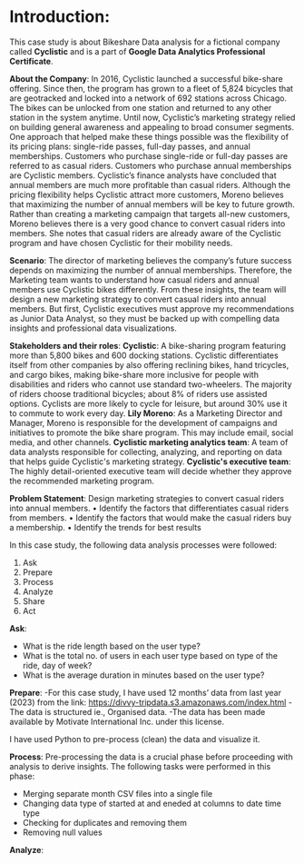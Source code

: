 # Introduction:
This case study is about Bikeshare Data analysis for a fictional company called **Cyclistic** and is a part of **Google Data Analytics Professional Certificate**.

**About the Company**:
In 2016, Cyclistic launched a successful bike-share offering. Since then, the program has grown to a fleet of 5,824 bicycles that are geotracked and locked into a network of 692 stations across Chicago. The bikes can be unlocked from one station and returned to any other station in the system anytime.
Until now, Cyclistic’s marketing strategy relied on building general awareness and appealing to broad consumer segments. One approach that helped make these things possible was the flexibility of its pricing plans: single-ride passes, full-day passes, and annual memberships. Customers who purchase single-ride or full-day passes are referred to as casual riders. Customers who purchase annual memberships are Cyclistic members. Cyclistic’s finance analysts have concluded that annual members are much more profitable than casual riders. Although the pricing flexibility helps Cyclistic attract more customers, Moreno believes that maximizing the number of annual members will be key to future growth. Rather than creating a marketing campaign that targets all-new customers, Moreno believes there is a very good chance to convert casual riders into members. She notes that casual riders are already aware of the Cyclistic program and have chosen Cyclistic for their mobility needs.

**Scenario**:
The director of marketing believes the company’s future success depends on maximizing the number of annual memberships. Therefore, the Marketing team wants to understand how casual riders and annual members use Cyclistic bikes differently. From these insights, the team will design a new marketing strategy to convert casual riders into annual members. But first, Cyclistic executives must approve my recommendations as Junior Data Analyst, so they must be backed up with compelling data insights and professional data visualizations.

**Stakeholders and their roles**:
**Cyclistic**: A bike-sharing program featuring more than 5,800 bikes and 600 docking stations. Cyclistic differentiates itself from other companies by also offering reclining bikes, hand tricycles, and cargo bikes, making bike-share more inclusive for people with disabilities and riders who cannot use standard two-wheelers. The majority of riders choose traditional bicycles; about 8% of riders use assisted options. Cyclists are more likely to cycle for leisure, but around 30% use it to commute to work every day.
**Lily Moreno**: As a Marketing Director and Manager, Moreno is responsible for the development of campaigns and initiatives to promote the bike share program. This may include email, social media, and other channels.
**Cyclistic marketing analytics team**: A team of data analysts responsible for collecting, analyzing, and reporting on data that helps guide Cyclistic's marketing strategy. 
**Cyclistic's executive team**: The highly detail-oriented executive team will decide whether they approve the recommended marketing program.

**Problem Statement**:
Design marketing strategies to convert casual riders into annual members. 
•	Identify the factors that differentiates casual riders from members. 
•	Identify the factors that would make the casual riders buy a membership.
•	Identify the trends for best results

In this case study, the following data analysis processes were followed:
1. Ask
2. Prepare
3. Process
4. Analyze
5. Share
6. Act

**Ask**:
* What is the ride length based on the user type?
* What is the total no. of users in each user type based on type of the ride, day of week?
* What is the average duration in minutes based on the user type?

**Prepare**:
-For this case study, I have used 12 months’ data from last year (2023) from the link: https://divvy-tripdata.s3.amazonaws.com/index.html
-The data is structured ie., Organised data.
-The data has been made available by Motivate International Inc. under this license.

I have used Python to pre-process (clean) the data and visualize it. 

**Process**:
Pre-processing the data is a crucial phase before proceeding with analysis to derive insights. The following tasks were performed in this phase:
* Merging separate month CSV files into a single file
* Changing data type of started at and eneded at columns to date time type
* Checking for duplicates and removing them
* Removing null values

**Analyze**:

